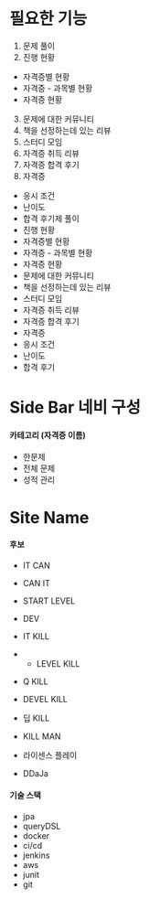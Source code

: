 # 필요한 기능

1. 문제 풀이
2. 진행 현황
- 자격증별 현황
- 자격증 - 과목별 현황
- 자격증 현황 

3. 문제에 대한 커뮤니티
4. 책을 선정하는데 있는 리뷰
5. 스터디 모임
6. 자격증 취득 리뷰
7. 자격증 합격 후기
8. 자격증
- 응시 조건
- 난이도
- 합격 후기제 풀이
- 진행 현황
- 자격증별 현황
- 자격증 - 과목별 현황
- 자격증 현황
- 문제에 대한 커뮤니티
- 책을 선정하는데 있는 리뷰
- 스터디 모임
- 자격증 취득 리뷰
- 자격증 합격 후기
- 자격증
- 응시 조건
- 난이도
- 합격 후기

# Side Bar 네비 구성

#### 카테고리 (자격증 이름)
- 한문제
- 전체 문제
- 성적 관리

# Site Name

#### 후보

- IT CAN

- CAN IT

- START LEVEL
- DEV
- IT KILL
- - LEVEL KILL
- Q KILL
- DEVEL KILL

- 딥 KILL
- KILL MAN

- 라이센스 플레이
- DDaJa

#### 기술 스택

- jpa
- queryDSL
- docker
- ci/cd
- jenkins
- aws
- junit
- git
